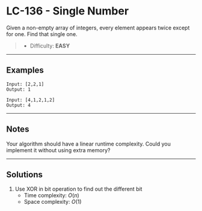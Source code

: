 # LC-136 - Single Number

Given a non-empty array of integers, every element appears twice except for one. Find that single one.

> * Difficulty: **EASY**

---
## Examples

```
Input: [2,2,1]
Output: 1
```

```
Input: [4,1,2,1,2]
Output: 4
```

---
## Notes

Your algorithm should have a linear runtime complexity. Could you implement it without using extra memory?

---
## Solutions

1. Use XOR in bit operation to find out the different bit
    * Time complexity: $O(n)$
    * Space complexity: $O(1)$
